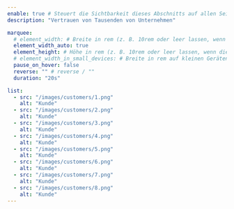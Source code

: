 ```yaml
---
enable: true # Steuert die Sichtbarkeit dieses Abschnitts auf allen Seiten, auf denen er verwendet wird
description: "Vertrauen von Tausenden von Unternehmen"

marquee:
  # element_width: # Breite in rem (z. B. 10rem oder leer lassen, wenn die Breite vom Inhalt abhängt)
  element_width_auto: true
  element_height: # Höhe in rem (z. B. 10rem oder leer lassen, wenn die Höhe vom Inhalt abhängt)
  # element_width_in_small_devices: # Breite in rem auf kleinen Geräten
  pause_on_hover: false
  reverse: "" # reverse / ""
  duration: "20s"

list:
  - src: "/images/customers/1.png"
    alt: "Kunde"
  - src: "/images/customers/2.png"
    alt: "Kunde"
  - src: "/images/customers/3.png"
    alt: "Kunde"
  - src: "/images/customers/4.png"
    alt: "Kunde"
  - src: "/images/customers/5.png"
    alt: "Kunde"
  - src: "/images/customers/6.png"
    alt: "Kunde"
  - src: "/images/customers/7.png"
    alt: "Kunde"
  - src: "/images/customers/8.png"
    alt: "Kunde"
---
```

